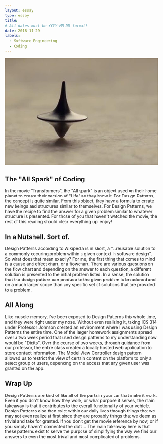 ```yaml
---
layout: essay
type: essay
title: 
# All dates must be YYYY-MM-DD format!
date: 2018-11-29
labels:
  - Software Engineering
  - Coding
---
```


<img class="ui tiny left circular floated image" src="../images/inception.jpg">

## The "All Spark" of Coding
In the movie "Transformers", the "All spark" is an object used on their home planet to create their version of "Life" as they know it. For Design Patterns, the concept is quite similar. From this object, they have a formula to create new beings and structures similar to themselves. For Design Patterns, we have the recipe to find the answer for a given problem similar to whatever structure is presented. For those of you that haven't watched the movie, the rest of this reading should clear everything up, enjoy!

## In a Nutshell. Sort of.
Design Patterns according to Wikipedia is in short, a "...reusable solution to a commonly occuring problem within a given context in software design". So what does that mean exactly? For me, the first thing that comes to mind is a cause and effect chart, or a flowchart. There are various questions on the flow chart and depending on the answer to each question, a different solution is presented to the initial problem listed. In a sense, the solution that the design pattern can produce to the given problem is broadened and on a much larger scope than any specific set of solutions that are provided to a problem.

## All Along
Like muscle memory, I've been exposed to Design Patterns this whole time, and they were right under my nose. Without even realizing it, taking ICS 314 under Professor Johnson created an environment where I was using Design Patterns the entire time. One of the larger homework assignments spread over a two week period that used design patterns to my understanding now would be "Digits". Over the course of two weeks, through guidance from our professor, the entire class created a locally hosted web application to store contact information. The Model View Controller design pattern allowed us to restrict the view of certain content on the platform to only a select group of users, depending on the access that any given user was granted on the app. 

## Wrap Up
Design Patterns are kind of like all of the parts in your car that make it work. Even if you don't know how they work, or what purpose it serves, the main takeaway is that it contributes to the overall functionality of your vehicle. Design Patterns also then exist within our daily lives through things that we may not even realize at first since they are probably things that we deem as trivial and take for granted. If you don't get the movie reference by now, or if you simply haven't connected the dots... The main takeaway here is that these patterns exist to serve the purpose of simplifying the way we find our answers to even the most trivial and most complicated of problems.
